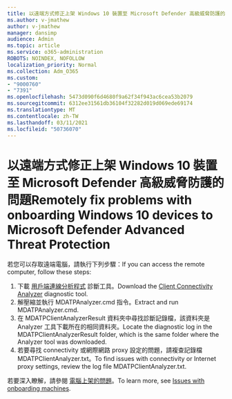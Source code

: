 ```yaml
---
title: 以遠端方式修正上架 Windows 10 裝置至 Microsoft Defender 高級威脅防護的問題
ms.author: v-jmathew
author: v-jmathew
manager: dansimp
audience: Admin
ms.topic: article
ms.service: o365-administration
ROBOTS: NOINDEX, NOFOLLOW
localization_priority: Normal
ms.collection: Adm_O365
ms.custom:
- "9000760"
- "7391"
ms.openlocfilehash: 5473d090f6d4680f9a62f34f943ac6cea53b2079
ms.sourcegitcommit: 6312ee31561db36104f32282d019d069ede69174
ms.translationtype: MT
ms.contentlocale: zh-TW
ms.lasthandoff: 03/11/2021
ms.locfileid: "50736070"
---
```

# <a name="remotely-fix-problems-with-onboarding-windows-10-devices-to-microsoft-defender-advanced-threat-protection"></a><span data-ttu-id="f6199-102">以遠端方式修正上架 Windows 10 裝置至 Microsoft Defender 高級威脅防護的問題</span><span class="sxs-lookup"><span data-stu-id="f6199-102">Remotely fix problems with onboarding Windows 10 devices to Microsoft Defender Advanced Threat Protection</span></span>

<span data-ttu-id="f6199-103">若您可以存取遠端電腦，請執行下列步驟：</span><span class="sxs-lookup"><span data-stu-id="f6199-103">If you can access the remote computer, follow these steps:</span></span>

1. <span data-ttu-id="f6199-104">下載 [用戶端連線分析程式](https://go.microsoft.com/fwlink/?linkid=2143466) 診斷工具。</span><span class="sxs-lookup"><span data-stu-id="f6199-104">Download the [Client Connectivity Analyzer](https://go.microsoft.com/fwlink/?linkid=2143466) diagnostic tool.</span></span>
2. <span data-ttu-id="f6199-105">解壓縮並執行 MDATPAnalyzer.cmd 指令。</span><span class="sxs-lookup"><span data-stu-id="f6199-105">Extract and run MDATPAnalyzer.cmd.</span></span>
3. <span data-ttu-id="f6199-106">在 MDATPClientAnalyzerResult 資料夾中尋找診斷記錄檔，該資料夾是 Analyzer 工具下載所在的相同資料夾。</span><span class="sxs-lookup"><span data-stu-id="f6199-106">Locate the diagnostic log in the MDATPClientAnalyzerResult folder, which is the same folder where the Analyzer tool was downloaded.</span></span>
4. <span data-ttu-id="f6199-107">若要尋找 connectivity 或網際網路 proxy 設定的問題，請複查記錄檔 MDATPClientAnalyzer.txt。</span><span class="sxs-lookup"><span data-stu-id="f6199-107">To find issues with connectivity or Internet proxy settings, review the log file MDATPClientAnalyzer.txt.</span></span>

<span data-ttu-id="f6199-108">若要深入瞭解，請參閱 [電腦上架的問題](https://go.microsoft.com/fwlink/?linkid=2143634)。</span><span class="sxs-lookup"><span data-stu-id="f6199-108">To learn more, see [Issues with onboarding machines](https://go.microsoft.com/fwlink/?linkid=2143634).</span></span>
